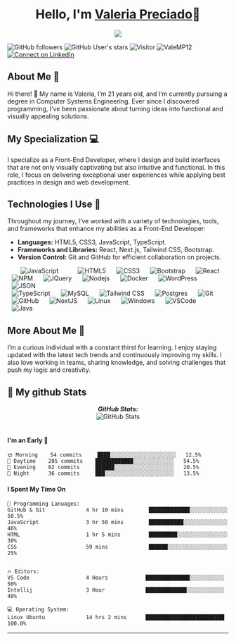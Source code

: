 <p align="center">
  <h1 align="center">Hello, I'm  <a href="https://github.com/ValeMP12">Valeria Preciado</a>👋</h1>
</p>
<p align="center">
  <a align="center" href="https://github.com/DenverCoder1/readme-typing-svg">
    <img src="https://readme-typing-svg.herokuapp.com?&font=IBM+Plex+Sans:bold&color=007BFF&size=30&lines=Welcome+to+my+GitHub+Profile!;I'm+a+FrontEnd+developer;I'm+a+competitive+programmer;" />
  </a>
</p>

![GitHub followers](https://img.shields.io/github/followers/ValeMP12?style=social) 
![GitHub User's stars](https://img.shields.io/github/stars/ValeMP12?style=social) 
![Visitor](https://visitor-badge.laobi.icu/badge?page_id=ValeMP12.ValeMP12) 
<img src="https://komarev.com/ghpvc/?username=ValeMP12" alt="ValeMP12" />
<a href="https://www.linkedin.com/in/valeria-preciado/" target="_blank">
    <img src="https://img.shields.io/badge/-LinkedIn-blue?style=flat&logo=linkedin&logoColor=white" alt="Connect on LinkedIn">
</a>


## About Me 🌟  

Hi there! 👋 My name is Valeria, I’m 21 years old, and I’m currently pursuing a degree in Computer Systems Engineering. Ever since I discovered programming, I’ve been passionate about turning ideas into functional and visually appealing solutions.  

## My Specialization 💻  
I specialize as a Front-End Developer, where I design and build interfaces that are not only visually captivating but also intuitive and functional. In this role, I focus on delivering exceptional user experiences while applying best practices in design and web development.  

## Technologies I Use 🚀  
Throughout my journey, I’ve worked with a variety of technologies, tools, and frameworks that enhance my abilities as a Front-End Developer:  
- **Languages:** HTML5, CSS3, JavaScript, TypeScript.  
- **Frameworks and Libraries:** React, Next.js, Tailwind CSS, Bootstrap.  
- **Version Control:** Git and GitHub for efficient collaboration on projects.

<div>
    <img src="https://img.shields.io/badge/-JavaScript-black?style=flat&logo=javascript" alt="JavaScript" style="margin: 0 30px;"/>
    <img src="https://img.shields.io/badge/-HTML5-E34F26?style=flat&logo=html5&logoColor=white" alt="HTML5" style="margin: 0 10px;"/>
    <img src="https://img.shields.io/badge/-CSS3-1572B6?style=flat&logo=css3" alt="CSS3"  style="margin: 0 10px;"/>
    <img src="https://img.shields.io/badge/-Bootstrap-563D7C?style=flat&logo=bootstrap" alt="Bootstrap" style="margin: 0 10px;" />
    <img src="https://img.shields.io/badge/-React-black?style=flat&logo=react" alt="React" style="margin: 0 10px;" />
    <img src="https://img.shields.io/badge/-NPM-black?style=flat&logo=npm" alt="NPM" style="margin: 0 10px;" />
    <img src="https://img.shields.io/badge/-JQuery-blue?style=flat&logo=jquery" alt="JQuery" style="margin: 0 10px;" />
    <img src="https://img.shields.io/badge/-Nodejs-green?style=flat&logo=Node.js" alt="Nodejs" style="margin: 0 10px;" />
    <img src="https://img.shields.io/badge/-Docker-black?style=flat&logo=docker" alt="Docker" style="margin: 0 10px;" />
    <img src="https://img.shields.io/badge/-WordPress-blue?style=flat&logo=wordpress" alt="WordPress" style="margin: 0 10px;" />
    <img src="https://img.shields.io/badge/-json-02569B?style=flat&logo=json" alt="JSON" style="margin: 0 10px;" />
</div>
<div>
    <img src="https://img.shields.io/badge/-TypeScript-white?style=flat&logo=typescript" alt="TypeScript" style="margin: 0 10px;" />
    <img src="https://img.shields.io/badge/-MySQL-black?style=flat&logo=mysql" alt="MySQL" style="margin: 0 10px;" />
    <img src="https://img.shields.io/badge/-Tailwind_CSS-38B2AC?style=flat&logo=tailwindcss" alt="Tailwind CSS" style="margin: 0 10px;" />
    <img src="https://img.shields.io/badge/-PostgreSQL-336791?style=flat&logo=postgresql" alt="Postgres" style="margin: 0 10px;" />
    <img src="https://img.shields.io/badge/-Git-black?style=flat&logo=git" alt="Git" style="margin: 0 10px;" />
    <img src="https://img.shields.io/badge/-GitHub-181717?style=flat&logo=github" alt="GitHub" style="margin: 0 10px;" />
    <img src="https://img.shields.io/badge/-NextJS-black?style=flat&logo=nextjs" alt="NextJS" style="margin: 0 10px;" />
    <img src="https://img.shields.io/badge/-Linux-FCC624?style=flat&logo=linux&logoColor=white" alt="Linux" style="margin: 0 10px;" />
    <img src="https://img.shields.io/badge/-Windows-0078D6?style=flat&logo=windows&logoColor=white" alt="Windows" style="margin: 0 10px;" />
    <img src="https://img.shields.io/badge/-VS%20Code-007ACC?style=flat&logo=visualstudiocode&logoColor=white" alt="VSCode" style="margin: 0 10px;" />
    <img src="https://img.shields.io/badge/-Java-007396?style=flat&logo=java&logoColor=white" alt="Java" style="margin: 0 10px;" />
</div>


## More About Me 🌱  
I’m a curious individual with a constant thirst for learning. I enjoy staying updated with the latest tech trends and continuously improving my skills. I also love working in teams, sharing knowledge, and solving challenges that push my logic and creativity.  

<h2>👀 My github Stats</h2>

<div>
<!--   <p align="center">
    <b><em>Now listening to:</em></b> <br/>
    <img src="https://spotify-github-profile.vercel.app/api/view?uid=Bhargavi-hash&cover_image=true&theme=novatorem" alt="Now Listenting to" />
  </p> -->
  
  <p align="center">
  <b><em>GitHub Stats:</em></b> <br/>
    <img src="https://github-readme-streak-stats.herokuapp.com/?user=ValeMP12" alt="GitHub Stats" /> <br/><br/>
</div>




#### I'm an Early 🐤
```text
🌞 Morning    54 commits     ████░░░░░░░░░░░░░░░░░░░░░   12.5% 
🌆 Daytime    205 commits    ████████████░░░░░░░░░░░░░   54.5% 
🌃 Evening    82 commits     ██████░░░░░░░░░░░░░░░░░░░   20.5% 
🌙 Night      36 commits     ███░░░░░░░░░░░░░░░░░░░░░░   13.5%
```

#### I Spent My Time On
```text
💬 Programming Lanuages:
GitHub & Git             4 hr 10 mins        █████████████░░░░░░░░░░░░   50.5%
JavaScript               3 hr 50 mins        ███████████░░░░░░░░░░░░░░   46% 
HTML                     1 hr 5 mins         █████████░░░░░░░░░░░░░░░░   30%
CSS                      59 mins             ██████░░░░░░░░░░░░░░░░░░░   25% 


🔥 Editors:
VS Code                  4 Hours            ██████████████░░░░░░░░░░░   50% 
Intellij                 3 Hour             █████████████░░░░░░░░░░░░   40%

💻 Operating System:
Linux Ubuntu             14 hrs 2 mins      █████████████████████████   100.0%
```
------

<!---
ValeMP12/ValeMP12 is a ✨ special ✨ repository because its `README.md` (this file) appears on your GitHub profile.
You can click the Preview link to take a look at your changes.
--->
